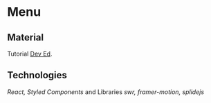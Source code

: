 # Menu
## Material
Tutorial [Dev Ed](https://www.youtube.com/watch?v=xc4uOzlndAk). 
## Technologies
_React, Styled Components_ and Libraries _swr, framer-motion, splidejs_
